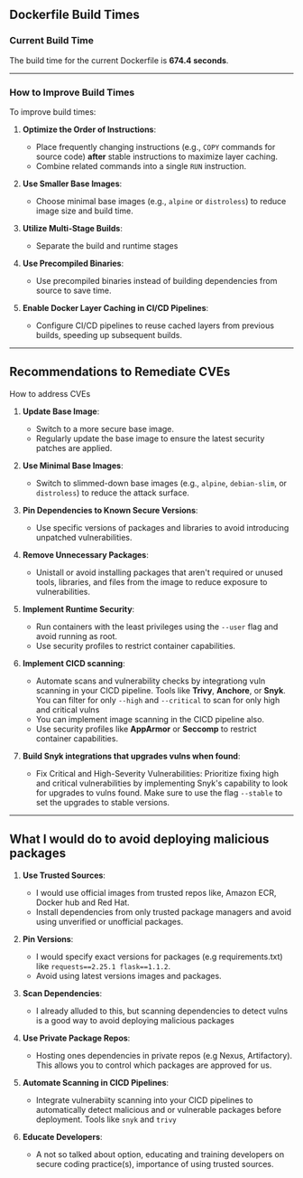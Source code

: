 ## Dockerfile Build Times

### Current Build Time
The build time for the current Dockerfile is **674.4 seconds**.

---

### How to Improve Build Times
To improve build times:

1. **Optimize the Order of Instructions**:
   - Place frequently changing instructions (e.g., `COPY` commands for source code) **after** stable instructions to maximize layer caching.
   - Combine related commands into a single `RUN` instruction.

2. **Use Smaller Base Images**:
   - Choose minimal base images (e.g., `alpine` or `distroless`) to reduce image size and build time.

3. **Utilize Multi-Stage Builds**:
   - Separate the build and runtime stages 

4. **Use Precompiled Binaries**:
   - Use precompiled binaries instead of building dependencies from source to save time.

5. **Enable Docker Layer Caching in CI/CD Pipelines**:
   - Configure CI/CD pipelines to reuse cached layers from previous builds, speeding up subsequent builds.

---

## Recommendations to Remediate CVEs
How to address CVEs

1. **Update Base Image**:
   - Switch to a more secure base image.
   - Regularly update the base image to ensure the latest security patches are applied.

2. **Use Minimal Base Images**:
   - Switch to slimmed-down base images (e.g., `alpine`, `debian-slim`, or `distroless`) to reduce the attack surface.

3. **Pin Dependencies to Known Secure Versions**:
   - Use specific versions of packages and libraries to avoid introducing unpatched vulnerabilities.

4. **Remove Unnecessary Packages**:
   - Unistall or avoid installing packages that aren't required or unused tools, libraries, and files from the image to reduce exposure to vulnerabilities.


5. **Implement Runtime Security**:
   - Run containers with the least privileges using the `--user` flag and avoid running as root.
   - Use security profiles to restrict container capabilities.

6. **Implement CICD scanning**:
   - Automate scans and vulnerability checks by integrationg vuln scanning in your CICD pipeline. Tools like **Trivy**, **Anchore**, or **Snyk**. You can filter for only `--high` and `--critical` to scan for only high and critical vulns
   - You can implement image scanning in the CICD pipeline also.
   - Use security profiles like **AppArmor** or **Seccomp** to restrict container capabilities.

7. **Build Snyk integrations that upgrades vulns when found**:
    - Fix Critical and High-Severity Vulnerabilities: Prioritize fixing high and critical vulnerabilities by implementing Snyk's capability to look for upgrades to vulns found. Make sure to use the flag `--stable` to set the upgrades to stable versions.
   

---

## What I would do to avoid deploying malicious packages


1. **Use Trusted Sources**:
    - I would use official images from trusted repos like, Amazon ECR, Docker hub and Red Hat.
    - Install dependencies from only trusted package managers and avoid using unverified or unofficial packages.

2. **Pin Versions**:
    - I would specify exact versions for packages (e.g requirements.txt) like `requests==2.25.1 flask==1.1.2`.
    - Avoid using latest versions images and packages.

3. **Scan Dependencies**:
    - I already alluded to this, but scanning dependencies to detect vulns is a good way to avoid deploying malicious packages

4. **Use Private Package Repos**:
    - Hosting ones dependencies in private repos (e.g Nexus, Artifactory). This allows you to control which packages are approved for us.

5. **Automate Scanning in CICD Pipelines**:
    - Integrate vulnerabiity scanning into your CICD pipelines to automatically detect malicious and or vulnerable packages before deployment. Tools like `snyk` and `trivy`

6. **Educate Developers**:
    - A not so talked about option, educating and training developers on secure coding practice(s), importance of using trusted sources. 